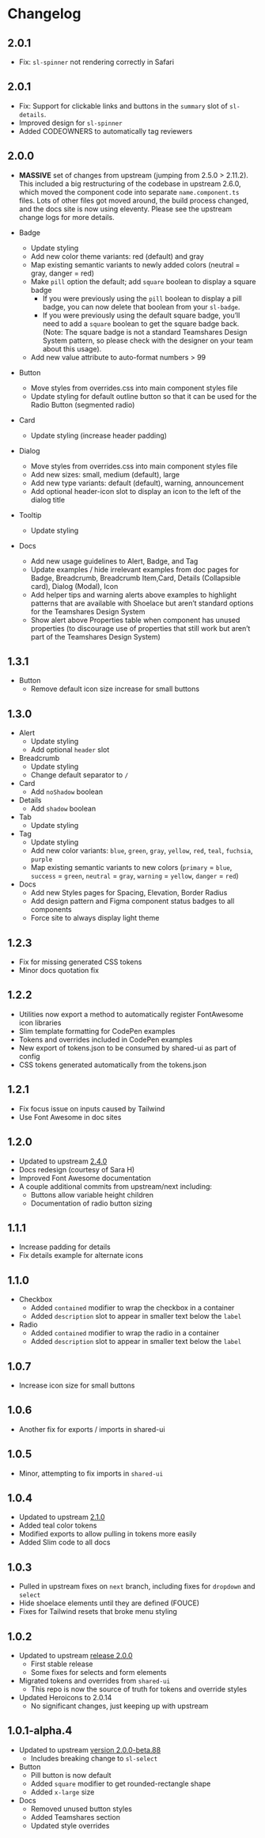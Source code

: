 # Changelog

## 2.0.1

- Fix: `sl-spinner` not rendering correctly in Safari

## 2.0.1

- Fix: Support for clickable links and buttons in the `summary` slot of `sl-details`.
- Improved design for `sl-spinner`
- Added CODEOWNERS to automatically tag reviewers

## 2.0.0

- **MASSIVE** set of changes from upstream (jumping from 2.5.0 > 2.11.2). This included a big restructuring of the codebase in upstream 2.6.0, which moved the component code into separate `name.component.ts` files. Lots of other files got moved around, the build process changed, and the docs site is now using eleventy. Please see the upstream change logs for more details.

- Badge
  - Update styling
  - Add new color theme variants: red (default) and gray
  - Map existing semantic variants to newly added colors (neutral = gray, danger = red)
  - Make `pill` option the default; add `square` boolean to display a square badge
    - If you were previously using the `pill` boolean to display a pill badge, you can now delete that boolean from your `sl-badge`.
    - If you were previously using the default square badge, you’ll need to add a `square` boolean to get the square badge back. (Note: The square badge is not a standard Teamshares Design System pattern, so please check with the designer on your team about this usage).
  - Add new value attribute to auto-format numbers > 99
- Button
  - Move styles from overrides.css into main component styles file
  - Update styling for default outline button so that it can be used for the Radio Button (segmented radio)
- Card
  - Update styling (increase header padding)
- Dialog
  - Move styles from overrides.css into main component styles file
  - Add new sizes: small, medium (default), large
  - Add new type variants: default (default), warning, announcement
  - Add optional header-icon slot to display an icon to the left of the dialog title
- Tooltip
  - Update styling
- Docs
  - Add new usage guidelines to Alert, Badge, and Tag
  - Update examples / hide irrelevant examples from doc pages for Badge, Breadcrumb, Breadcrumb Item,Card, Details (Collapsible card), Dialog (Modal), Icon
  - Add helper tips and warning alerts above examples to highlight patterns that are available with Shoelace but aren’t standard options for the Teamshares Design System
  - Show alert above Properties table when component has unused properties (to discourage use of properties that still work but aren’t part of the Teamshares Design System)

## 1.3.1

- Button
  - Remove default icon size increase for small buttons

## 1.3.0

- Alert
  - Update styling
  - Add optional `header` slot
- Breadcrumb
  - Update styling
  - Change default separator to `/`
- Card
  - Add `noShadow` boolean
- Details
  - Add `shadow` boolean
- Tab
  - Update styling
- Tag
  - Update styling
  - Add new color variants: `blue`, `green`, `gray`, `yellow`, `red`, `teal`, `fuchsia`, `purple`
  - Map existing semantic variants to new colors (`primary` = `blue`, `success` = `green`, `neutral` = `gray`, `warning` = `yellow`, `danger` = `red`)
- Docs
  - Add new Styles pages for Spacing, Elevation, Border Radius
  - Add design pattern and Figma component status badges to all components
  - Force site to always display light theme

## 1.2.3

- Fix for missing generated CSS tokens
- Minor docs quotation fix

## 1.2.2

- Utilities now export a method to automatically register FontAwesome icon libraries
- Slim template formatting for CodePen examples
- Tokens and overrides included in CodePen examples
- New export of tokens.json to be consumed by shared-ui as part of config
- CSS tokens generated automatically from the tokens.json

## 1.2.1

- Fix focus issue on inputs caused by Tailwind
- Use Font Awesome in doc sites

## 1.2.0

- Updated to upstream [2.4.0](/resources/changelog)
- Docs redesign (courtesy of Sara H)
- Improved Font Awesome documentation
- A couple additional commits from upstream/next including:
  - Buttons allow variable height children
  - Documentation of radio button sizing

## 1.1.1

- Increase padding for details
- Fix details example for alternate icons

## 1.1.0

- Checkbox
  - Added `contained` modifier to wrap the checkbox in a container
  - Added `description` slot to appear in smaller text below the `label`
- Radio
  - Added `contained` modifier to wrap the radio in a container
  - Added `description` slot to appear in smaller text below the `label`

## 1.0.7

- Increase icon size for small buttons

## 1.0.6

- Another fix for exports / imports in shared-ui

## 1.0.5

- Minor, attempting to fix imports in `shared-ui`

## 1.0.4

- Updated to upstream [2.1.0](/resources/changelog)
- Added teal color tokens
- Modified exports to allow pulling in tokens more easily
- Added Slim code to all docs

## 1.0.3

- Pulled in upstream fixes on `next` branch, including fixes for `dropdown` and `select`
- Hide shoelace elements until they are defined (FOUCE)
- Fixes for Tailwind resets that broke menu styling

## 1.0.2

- Updated to upstream [release 2.0.0](/resources/changelog)
  - First stable release
  - Some fixes for selects and form elements
- Migrated tokens and overrides from `shared-ui`
  - This repo is now the source of truth for tokens and override styles
- Updated Heroicons to 2.0.14
  - No significant changes, just keeping up with upstream

## 1.0.1-alpha.4

- Updated to upstream [version 2.0.0-beta.88](/resources/changelog)
  - Includes breaking change to `sl-select`
- Button
  - Pill button is now default
  - Added `square` modifier to get rounded-rectangle shape
  - Added `x-large` size
- Docs
  - Removed unused button styles
  - Added Teamshares section
  - Updated style overrides
